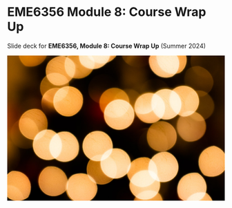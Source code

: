 # EME6356 Module 8: Course Wrap Up

Slide deck for **EME6356, Module 8: Course Wrap Up** (Summer 2024)

![](img/8-case-discussions.jpg)
